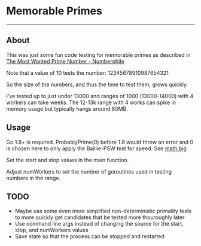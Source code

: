# Memorable Primes

---

## About

This was just some fun code testing for memorable primes as described in [The Most Wanted Prime Number - Numberphile](https://www.youtube.com/watch?v=vKlVNFOHJ9I)

Note that a value of 10 tests the number: 12345678910987654321

So the size of the numbers, and thus the time to test them, grows quickly.

I've tested up to just under 13000 and ranges of 1000 (13000-14000) with 4 workers can take weeks. The 12-13k range with 4 works can spike in memory usage but typically hangs around 80MB.

## Usage

Go 1.8+ is required. ProbablyPrime(0) before 1.8 would throw an error and 0 is chosen here to only apply the Baillie-PSW test for speed. See [math.big](https://pkg.go.dev/math/big#Int.ProbablyPrime)

Set the start and stop values in the main function.

Adjust numWorkers to set the number of goroutines used in testing numbers in the range.

## TODO

- Maybe use some even more simplified non-deterministic primality tests to more quickly get candidates that be tested more thouroughly later
- Use command line args instead of changing the source for the start, stop, and numWorkers values
- Save state so that the process can be stopped and restarted
